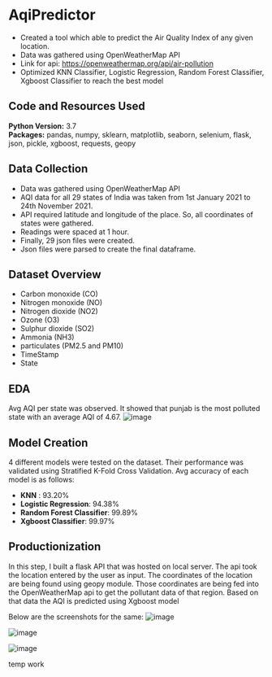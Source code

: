 # AqiPredictor
* Created a tool which able to predict the Air Quality Index of any given location.
* Data was gathered using OpenWeatherMap API
* Link for api: https://openweathermap.org/api/air-pollution
* Optimized KNN Classifier, Logistic Regression, Random Forest Classifier, Xgboost Classifier to reach the best model


## Code and Resources Used 
**Python Version:** 3.7  
**Packages:** pandas, numpy, sklearn, matplotlib, seaborn, selenium, flask, json, pickle, xgboost, requests, geopy

## Data Collection
* Data was gathered using OpenWeatherMap API
* AQI data for all 29 states of India was taken from 1st January 2021 to 24th November 2021. 
* API required latitude and longitude of the place. So, all coordinates of states were gathered.
* Readings were spaced at 1 hour.
* Finally, 29 json files were created. 
* Json files were parsed to create the final dataframe.

## Dataset Overview
* Carbon monoxide (CO)
* Nitrogen monoxide (NO)
* Nitrogen dioxide (NO2)
* Ozone (O3)
* Sulphur dioxide (SO2) 
* Ammonia (NH3) 
* particulates (PM2.5 and PM10)
* TimeStamp
* State

## EDA

Avg AQI per state was observed. It showed that punjab is the most polluted state with an average AQI of 4.67.
![image](https://user-images.githubusercontent.com/56645508/146666916-c46d933d-0ad3-4cd5-b6a0-3414e75159c6.png)

## Model Creation

4 different models were tested on the dataset. Their performance was validated using Stratified K-Fold Cross Validation.
Avg accuracy of each model is as follows:

*	**KNN** : 93.20%
*	**Logistic Regression**: 94.38%
*	**Random Forest Classifier**: 99.89%
*	**Xgboost Classifier**: 99.97%

## Productionization 
In this step, I built a flask API  that was hosted on local server. The api took the location entered by the user as input. The coordinates of the location are being found using geopy module. Those coordinates are being fed into the OpenWeatherMap api to get the pollutant data of that region. Based on that data the AQI is predicted using Xgboost model

 Below are the screenshots for the same:
 ![image](https://user-images.githubusercontent.com/56645508/146667192-d50232d0-d82f-42e7-9895-8f19a531c225.png)

![image](https://user-images.githubusercontent.com/56645508/146667198-9e0fe2b7-d686-4483-88db-ea12ac178215.png)

![image](https://user-images.githubusercontent.com/56645508/146667203-e303abb3-0bac-4493-b158-e55a27664063.png)

temp work
